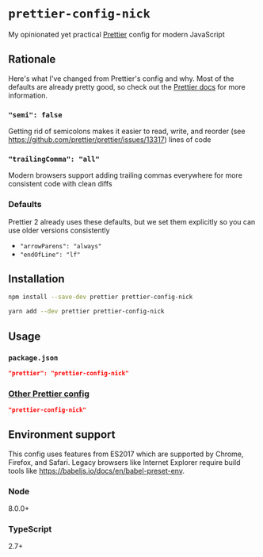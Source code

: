 # `prettier-config-nick`

My opinionated yet practical [Prettier](https://prettier.io/) config for modern JavaScript

## Rationale

Here's what I've changed from Prettier's config and why. Most of the defaults are already pretty good, so check out the [Prettier docs](https://prettier.io/docs/en/options.html) for more information.

### `"semi": false`

Getting rid of semicolons makes it easier to read, write, and reorder (see https://github.com/prettier/prettier/issues/13317) lines of code

### `"trailingComma": "all"`

Modern browsers support adding trailing commas everywhere for more consistent code with clean diffs

### Defaults

Prettier 2 already uses these defaults, but we set them explicitly so you can use older versions consistently

- `"arrowParens": "always"`
- `"endOfLine": "lf"`

## Installation

```sh
npm install --save-dev prettier prettier-config-nick
```

```sh
yarn add --dev prettier prettier-config-nick
```

## Usage

### `package.json`

```json
"prettier": "prettier-config-nick"
```

### [Other Prettier config](https://prettier.io/docs/en/configuration.html)

```json
"prettier-config-nick"
```

## Environment support

This config uses features from ES2017 which are supported by Chrome, Firefox, and Safari. Legacy browsers like Internet Explorer require build tools like https://babeljs.io/docs/en/babel-preset-env.

### Node

8.0.0+

### TypeScript

2.7+
